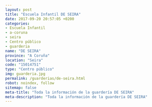 ```yaml
---
layout: post
title: "Escuela Infantil DE SEIRA"
date: 2017-09-20 20:57:05 +0200
categories:
- Escuela Infantil
- a-coruna
- seira
- Centro público
- guarderia
name: "DE SEIRA"
province: "A Coruña"
location: "Seira"
code: "15014751"
type: "Centro público"
img: guarderia.jpg
permalink: /guarderias/de-seira.html
robot: noindex, follow
sitemap: false
meta-title: "Toda la información de la guardería DE SEIRA"
meta-description: "Toda la información de la guardería DE SEIRA"
---
```

